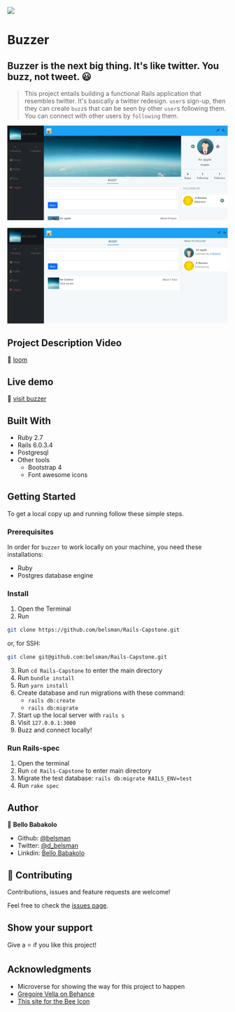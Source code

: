 ![](https://img.shields.io/badge/Microverse-blueviolet)

# Buzzer
## Buzzer is the next big thing. It's like twitter. You buzz, not tweet. :smiley:

> This project entails building a functional Rails application that resembles twitter. It's basically a twitter redesign. ```user```s sign-up, then they can create ```buzz```s that can be seen by other ```user```s following them. You can connect with other users by ```following``` them.

![screenshot](./image/screenshot.png)

![screenshot](./image/screenshot2.png)

## Project Description Video

🔗 [loom](https://www.loom.com/share/43c8209d90c94e21a2245c22e29e5dfb)

## Live demo

🔗 [visit buzzer](https://rawcdn.githack.com/belsman/HTML-CSS-Captsone/df34d0f3569b8b2e60faecb02082b0f5e9a544f6/index.html)

## Built With

- Ruby 2.7
- Rails 6.0.3.4
- Postgresql
- Other tools
    - Bootstrap 4
    - Font awesome icons

## Getting Started

To get a local copy up and running follow these simple steps.

### Prerequisites

In order for ```buzzer``` to work locally on your machine, you need these installations:
- Ruby
- Postgres database engine

### Install

1) Open the Terminal
2) Run

```sh
git clone https://github.com/belsman/Rails-Capstone.git
```

or, for SSH:

```sh
git clone git@github.com:belsman/Rails-Capstone.git
```

3) Run ```cd Rails-Capstone``` to enter the main directory
4) Run ```bundle install```
5) Run ```yarn install```
6) Create database and run migrations with these command:
    - ```rails db:create```
    - ```rails db:migrate```
7) Start up the local server with ```rails s```
8) Visit ```127.0.0.1:3000```
9) Buzz and connect locally!


### Run Rails-spec

1) Open the terminal
2) Run ```cd Rails-Capstone``` to enter main directory
3) Migrate the test database: ```rails db:migrate RAILS_ENV=test```
4) Run ```rake spec```

## Author

👤 **Bello Babakolo**

- Github: [@belsman](https://github.com/belsman)
- Twitter: [@d_belsman](https://twitter.com/d_belsman)
- Linkdin: [Bello Babakolo](https://www.linkedin.com/in/bello-babakolo-b23b17145/)


## 🤝 Contributing

Contributions, issues and feature requests are welcome!

Feel free to check the [issues page](issues/).

## Show your support

Give a ⭐️ if you like this project!

## Acknowledgments

- Microverse for showing the way for this project to happen
- [Gregoire Vella on Behance](https://www.behance.net/gallery/14286087/Twitter-Redesign-of-UI-details)
- [This site for the Bee Icon](https://imgbin.com/png/WgMAZSB0/bee-png)
